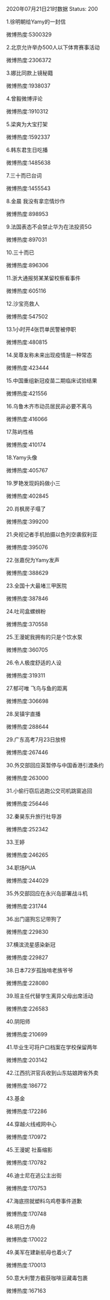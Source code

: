 2020年07月21日21时数据
Status: 200

1.徐明朝给Yamy的一封信

微博热度:5300329

2.北京允许举办500人以下体育赛事活动

微博热度:2306372

3.娜比同款上镜秘籍

微博热度:1938037

4.曾毅微博评论

微博热度:1910312

5.梁爽为大宝打架

微博热度:1592337

6.韩东君生日吃播

微博热度:1485638

7.三十而已台词

微博热度:1455543

8.金晨 我没有拿恋情炒作

微博热度:898953

9.法国表态不会禁止华为在法投资5G

微博热度:897031

10.三十而已

微博热度:896306

11.浙大通报努某某留校察看事件

微博热度:605116

12.沙宝亮救人

微博热度:547502

13.1小时开4张罚单民警被停职

微博热度:480815

14.吴尊友称未来出现疫情是一种常态

微博热度:423444

15.中国重组新冠疫苗二期临床试验结果

微博热度:421556

16.乌鲁木齐市动员居民非必要不离乌

微博热度:416066

17.陈屿性格

微博热度:410174

18.Yamy头像

微博热度:405767

19.罗艳发现妈妈做小三

微博热度:402845

20.肖枫房子塌了

微博热度:399200

21.央视记者手机拍摄以色列空袭叙利亚

微博热度:395076

22.张嘉倪为Yamy发声

微博热度:388629

23.全国十大最堵三甲医院

微博热度:387846

24.吐司盒螺蛳粉

微博热度:370558

25.王漫妮我拥有的只是个饮水泵

微博热度:360705

26.令人极度舒适的人设

微博热度:319311

27.郁可唯 飞鸟与鱼的距离

微博热度:306698

28.吴镇宇直播

微博热度:288644

29.广东高考7月23日放榜

微博热度:267446

30.外交部回应英暂停与中国香港引渡条约

微博热度:263000

31.小偷行窃后逃跑公交司机跳窗追回

微博热度:256446

32.秦昊东升旅行社导游

微博热度:252342

33.王婷

微博热度:246265

34.职场PUA

微博热度:244029

35.外交部回应在永兴岛部署战斗机

微博热度:231744

36.出门遛狗忘记带狗了

微博热度:229830

37.横滨流星感染新冠

微博热度:229827

38.日本72岁孤独啃老族爷爷

微博热度:228080

39.班主任代替学生离异父母出席活动

微博热度:226583

40.阴阳师

微博热度:210699

41.毕业生可将户口档案在学校保留两年

微博热度:203142

42.江西抗洪官兵收到山东姑娘跨省外卖

微博热度:186772

43.基金

微博热度:172286

44.穿越火线戒网中心

微博热度:170972

45.王漫妮 社畜缩影

微博热度:170782

46.迪士尼在逃公主出街

微博热度:170753

47.海底捞就塑料乌鸡卷事件道歉

微博热度:170748

48.明日方舟

微博热度:170022

49.美军在建新航母也着火了

微博热度:170013

50.意大利警方截获咖啡豆藏毒包裹

微博热度:167163

